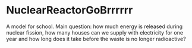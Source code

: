 # NuclearReactorGoBrrrrrr
A model for school. Main question: how much energy is released during nuclear fission, how many houses can we supply with electricity for one year and how long does it take before the waste is no longer radioactive?
